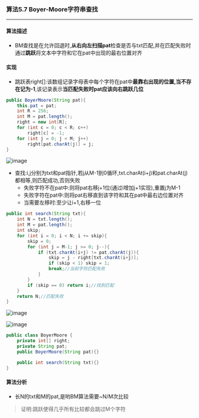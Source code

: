 ### 算法5.7 Boyer-Moore字符串查找
---

#### 算法描述
+ BM查找是在允许回退时,**从右向左扫描pat**检查是否与txt匹配,并在匹配失败时通过**跳跃**将文本中字符和它在pat中出现的最右位置对齐

#### 实现

+ 跳跃表right[]:该数组记录字母表中每个字符在pat中**最靠右出现的位置,当不存在记为-1**,该记录表示**当匹配失败时pat应该向右跳跃几位**
```Java
public BoyerMoore(String pat){
    this.pat = pat;
    int R = 256;
    int M = pat.length();
    right = new int[R];
    for (int c = 0; c < R; c++)
        right[c] = -1;
    for (int j = 0; j < M; j++)
        right[pat.charAt(j)] = j;
}
```

![image](http://github.com/NepJNQ/algs4Note/raw/master/5-String/right.png)

+ 查找:i,j分别为txt和pat指针,若j从M-1到0循环,txt.charAt(i+j)和pat.charAt(j)都相等,则匹配成功,否则失败
    + 失败字符不在pat中:则将pat右移j+1位(通过i增加j+1实现),重置j为M-1
    + 失败字符在pat中:则将pat右移直到该字符和其在pat中最右边位置对齐
    + 当需要左移时:至少让i+1,右移一位
```Java
public int search(String txt){
    int N = txt.length();
    int M = pat.length();
    int skip;
    for (int i = 0; i < N; i += skip){
        skip = 0;
        for (int j = M-1; j >= 0; j--){
            if (txt.charAt(i+j) != pat.charAt(j)){
                skip = j - right[txt.charAt(i+j)];
                if (skip < 1) skip = 1;
                break;//当前字符匹配失败
            }
        }
        if (skip == 0) return i;//找到匹配
    }
    return N;//匹配失败
}
```

![image](https://github.com/NepJNQ/algs4Note/raw/master/5-String/jump.png)

![image](https://github.com/NepJNQ/algs4Note/raw/master/5-String/BM.png)


```Java
public class BoyerMoore {
    private int[] right;
    private String pat;
    public BoyerMoore(String pat){}

    public int search(String txt){}
}
```

#### 算法分析
+ 长N的txt和M的pat,是哟BM算法需要~N/M次比较
> 证明:跳跃使得几乎所有比较都会跳过M个字符

